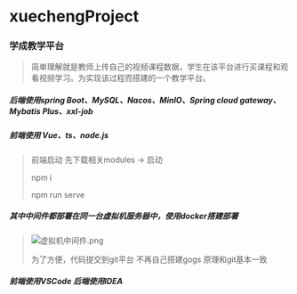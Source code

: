 # xuechengProject

### 学成教学平台

> 简单理解就是教师上传自己的视频课程数据，学生在该平台进行买课程和观看视频学习。为实现该过程而搭建的一个教学平台。

##### 后端使用spring Boot、MySQL、Nacos、MinIO、Spring cloud gateway、Mybatis Plus、xxl-job

##### 前端使用 Vue、ts、node.js

> 前端启动 先下载相关modules -> 启动
> 
> npm i
> 
> npm run serve

##### 其中中间件都部署在同一台虚拟机服务器中，使用docker搭建部署

> ![虚拟机中间件.png](D:\Desktop\myproject\xuechengProject\img\虚拟机中间件.png)
> 
> 为了方便，代码提交到git平台 不再自己搭建gogs 原理和git基本一致

##### 前端使用VSCode 后端使用IDEA
